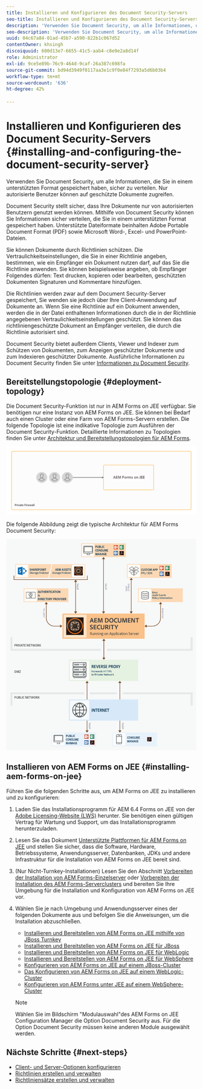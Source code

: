 ```yaml
---
title: Installieren und Konfigurieren des Document Security-Servers
seo-title: Installieren und Konfigurieren des Document Security-Servers
description: 'Verwenden Sie Document Security, um alle Informationen, die Sie in einem unterstützten Format gespeichert haben, sicher zu verteilen. Nur autorisierte Benutzer können auf geschützte Dokumente zugreifen. '
seo-description: 'Verwenden Sie Document Security, um alle Informationen, die Sie in einem unterstützten Format gespeichert haben, sicher zu verteilen. Nur autorisierte Benutzer können auf geschützte Dokumente zugreifen. '
uuid: 04c67a84-01ad-45b7-a590-822b1c067d52
contentOwner: khsingh
discoiquuid: 600d13e7-6655-41c5-aab4-c8e9e2a8d14f
role: Administrator
exl-id: 9ce5e89b-76c9-464d-9caf-26a387c698fa
source-git-commit: bd94d3949f0117aa3e1c9f0e84f7293a5d6b03b4
workflow-type: tm+mt
source-wordcount: '636'
ht-degree: 42%

---
```


# Installieren und Konfigurieren des Document Security-Servers {#installing-and-configuring-the-document-security-server}

Verwenden Sie Document Security, um alle Informationen, die Sie in einem unterstützten Format gespeichert haben, sicher zu verteilen. Nur autorisierte Benutzer können auf geschützte Dokumente zugreifen.

Document Security stellt sicher, dass Ihre Dokumente nur von autorisierten Benutzern genutzt werden können. Mithilfe von Document Security können Sie Informationen sicher verteilen, die Sie in einem unterstützten Format gespeichert haben. Unterstützte Dateiformate beinhalten Adobe Portable Document Format (PDF) sowie Microsoft Word-, Excel- und PowerPoint-Dateien.

Sie können Dokumente durch Richtlinien schützen. Die Vertraulichkeitseinstellungen, die Sie in einer Richtlinie angeben, bestimmen, wie ein Empfänger ein Dokument nutzen darf, auf das Sie die Richtlinie anwenden. Sie können beispielsweise angeben, ob Empfänger Folgendes dürfen: Text drucken, kopieren oder bearbeiten, geschützten Dokumenten Signaturen und Kommentare hinzufügen.

Die Richtlinien werden zwar auf dem Document Security-Server gespeichert, Sie wenden sie jedoch über Ihre Client-Anwendung auf Dokumente an. Wenn Sie eine Richtlinie auf ein Dokument anwenden, werden die in der Datei enthaltenen Informationen durch die in der Richtlinie angegebenen Vertraulichkeitseinstellungen geschützt. Sie können das richtliniengeschützte Dokument an Empfänger verteilen, die durch die Richtlinie autorisiert sind.

Document Security bietet außerdem Clients, Viewer und Indexer zum Schützen von Dokumenten, zum Anzeigen geschützter Dokumente und zum Indexieren geschützter Dokumente. Ausführliche Informationen zu Document Security finden Sie unter [Informationen zu Document Security](/help/forms/using/admin-help/document-security.md).

## Bereitstellungstopologie  {#deployment-topology}

Die Document Security-Funktion ist nur in AEM Forms on JEE verfügbar. Sie benötigen nur eine Instanz von AEM Forms on JEE. Sie können bei Bedarf auch einen Cluster oder eine Farm von AEM Forms-Servern erstellen. Die folgende Topologie ist eine indikative Topologie zum Ausführen der Document Security-Funktion. Detaillierte Informationen zu Topologien finden Sie unter [Architektur und Bereitstellungstopologien für AEM Forms](aem-forms-architecture-deployment.md).

<!--fix above link-->

![](do-not-localize/document-security-server_topology.png)

Die folgende Abbildung zeigt die typische Architektur für AEM Forms Document Security:

![](do-not-localize/document-security-typical-environment.png)

## Installieren von AEM Forms on JEE {#installing-aem-forms-on-jee}

Führen Sie die folgenden Schritte aus, um AEM Forms on JEE zu installieren und zu konfigurieren:

1. Laden Sie das Installationsprogramm für AEM 6.4 Forms on JEE von der [Adobe Licensing-Website (LWS)](https://licensing.adobe.com/) herunter. Sie benötigen einen gültigen Vertrag für Wartung und Support, um das Installationsprogramm herunterzuladen.
1. Lesen Sie das Dokument [Unterstützte Plattformen für AEM Forms on JEE](/help/forms/using/aem-forms-jee-supported-platforms.md) und stellen Sie sicher, dass die Software, Hardware, Betriebssysteme, Anwendungsserver, Datenbanken, JDKs und andere Infrastruktur für die Installation von AEM Forms on JEE bereit sind.
1. (Nur Nicht-Turnkey-Installationen) Lesen Sie den Abschnitt [Vorbereiten der Installation von AEM Forms-Einzelserver](https://www.adobe.com/go/learn_aemforms_prepareInstallsingle_64) oder [Vorbereiten der Installation des AEM Forms-Serverclusters](https://www.adobe.com/go/learn_aemforms_prepareInstallcluster_64) und bereiten Sie Ihre Umgebung für die Installation und Konfiguration von AEM Forms on JEE vor.
1. Wählen Sie je nach Umgebung und Anwendungsserver eines der folgenden Dokumente aus und befolgen Sie die Anweisungen, um die Installation abzuschließen.

   * [Installieren und Bereitstellen von AEM Forms on JEE mithilfe von JBoss Turnkey](https://www.adobe.com/go/learn_aemforms_installTurnkey_64)
   * [Installieren und Bereitstellen von AEM Forms on JEE für JBoss](https://www.adobe.com/go/learn_aemforms_installJBoss_64)
   * [Installieren und Bereitstellen von AEM Forms on JEE für WebLogic](https://www.adobe.com/go/learn_aemforms_installWebLogic_64)
   * [Installieren und Bereitstellen von AEM Forms on JEE für WebSphere](https://www.adobe.com/go/learn_aemforms_installWebSphere_64)
   * [Konfigurieren von AEM Forms on JEE auf einem JBoss-Cluster](https://www.adobe.com/go/learn_aemforms_clusterJBoss_64)
   * [Das Konfigurieren von AEM Forms on JEE auf einem WebLogic-Cluster](https://www.adobe.com/go/learn_aemforms_clusterWebLogic_64)
   * [Konfigurieren von AEM Forms unter JEE auf einem WebSphere-Cluster](https://www.adobe.com/go/learn_aemforms_clusterWebSphere_64)

   >[!NOTE]
   >
   >Wählen Sie im Bildschirm &quot;Modulauswahl&quot;des AEM Forms on JEE Configuration Manager die Option Document Security aus. Für die Option Document Security müssen keine anderen Module ausgewählt werden.

## Nächste Schritte {#next-steps}

* [Client- und Server-Optionen konfigurieren](/help/forms/using/admin-help/configuring-client-server-options.md)
* [Richtlinien erstellen und verwalten](/help/forms/using/admin-help/creating-policies.md)
* [Richtliniensätze erstellen und verwalten](/help/forms/using/admin-help/creating-policy-sets.md)
